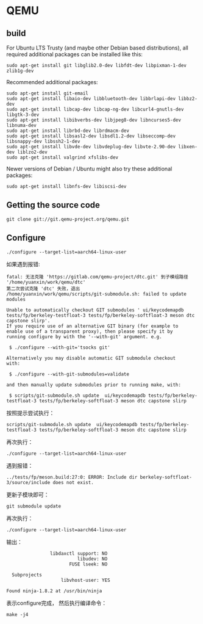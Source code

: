 # QEMU

## build
For Ubuntu LTS Trusty (and maybe other Debian based distributions), all required additional packages can be installed like this:
```
sudo apt-get install git libglib2.0-dev libfdt-dev libpixman-1-dev zlib1g-dev
```

Recommended additional packages:
```
sudo apt-get install git-email
sudo apt-get install libaio-dev libbluetooth-dev libbrlapi-dev libbz2-dev
sudo apt-get install libcap-dev libcap-ng-dev libcurl4-gnutls-dev libgtk-3-dev
sudo apt-get install libibverbs-dev libjpeg8-dev libncurses5-dev libnuma-dev
sudo apt-get install librbd-dev librdmacm-dev
sudo apt-get install libsasl2-dev libsdl1.2-dev libseccomp-dev libsnappy-dev libssh2-1-dev
sudo apt-get install libvde-dev libvdeplug-dev libvte-2.90-dev libxen-dev liblzo2-dev
sudo apt-get install valgrind xfslibs-dev 
```

Newer versions of Debian / Ubuntu might also try these additional packages: 
```
sudo apt-get install libnfs-dev libiscsi-dev
```

## Getting the source code
```
git clone git://git.qemu-project.org/qemu.git
```

## Configure
```
./configure --target-list=aarch64-linux-user
```

如果遇到报错:
```
fatal: 无法克隆 'https://gitlab.com/qemu-project/dtc.git' 到子模组路径 '/home/yuanxin/work/qemu/dtc'
第二次尝试克隆 'dtc' 失败，退出
/home/yuanxin/work/qemu/scripts/git-submodule.sh: failed to update modules

Unable to automatically checkout GIT submodules ' ui/keycodemapdb tests/fp/berkeley-testfloat-3 tests/fp/berkeley-softfloat-3 meson dtc capstone slirp'.
If you require use of an alternative GIT binary (for example to
enable use of a transparent proxy), then please specify it by
running configure by with the '--with-git' argument. e.g.

 $ ./configure --with-git='tsocks git'

Alternatively you may disable automatic GIT submodule checkout
with:

 $ ./configure --with-git-submodules=validate

and then manually update submodules prior to running make, with:

 $ scripts/git-submodule.sh update  ui/keycodemapdb tests/fp/berkeley-testfloat-3 tests/fp/berkeley-softfloat-3 meson dtc capstone slirp
```

按照提示尝试执行：
```
scripts/git-submodule.sh update  ui/keycodemapdb tests/fp/berkeley-testfloat-3 tests/fp/berkeley-softfloat-3 meson dtc capstone slirp
```

再次执行：
```
./configure --target-list=aarch64-linux-user
```

遇到报错：
```
../tests/fp/meson.build:27:0: ERROR: Include dir berkeley-softfloat-3/source/include does not exist.
```

更新子模块即可：
```
git submodule update
```

再次执行：
```
./configure --target-list=aarch64-linux-user
```

输出：
```
                libdaxctl support: NO
                          libudev: NO
                       FUSE lseek: NO

  Subprojects
                    libvhost-user: YES

Found ninja-1.8.2 at /usr/bin/ninja
```
表示configure完成， 然后执行编译命令：
```
make -j4
```